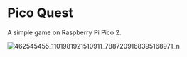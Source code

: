 # Pico Quest

A simple game on Raspberry Pi Pico 2.

![462545455_1101981921510911_7887209168395168971_n](https://github.com/user-attachments/assets/6447b6eb-cc1a-4f4e-8d37-da0cee072c05)
